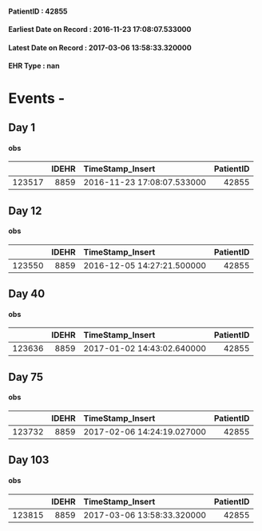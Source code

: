 
#### PatientID : 42855
#### Earliest Date on Record : 2016-11-23 17:08:07.533000
#### Latest Date on Record : 2017-03-06 13:58:33.320000
#### EHR Type : nan

# Events - 

## Day 1

#### obs
|        |   IDEHR | TimeStamp_Insert           |   PatientID |
|-------:|--------:|:---------------------------|------------:|
| 123517 |    8859 | 2016-11-23 17:08:07.533000 |       42855 |


## Day 12

#### obs
|        |   IDEHR | TimeStamp_Insert           |   PatientID |
|-------:|--------:|:---------------------------|------------:|
| 123550 |    8859 | 2016-12-05 14:27:21.500000 |       42855 |


## Day 40

#### obs
|        |   IDEHR | TimeStamp_Insert           |   PatientID |
|-------:|--------:|:---------------------------|------------:|
| 123636 |    8859 | 2017-01-02 14:43:02.640000 |       42855 |


## Day 75

#### obs
|        |   IDEHR | TimeStamp_Insert           |   PatientID |
|-------:|--------:|:---------------------------|------------:|
| 123732 |    8859 | 2017-02-06 14:24:19.027000 |       42855 |


## Day 103

#### obs
|        |   IDEHR | TimeStamp_Insert           |   PatientID |
|-------:|--------:|:---------------------------|------------:|
| 123815 |    8859 | 2017-03-06 13:58:33.320000 |       42855 |


